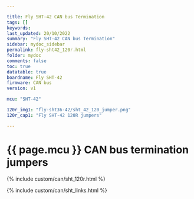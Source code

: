 ```yaml
---

title: Fly SHT-42 CAN bus Termination
tags: []
keywords: 
last_updated: 20/10/2022
summary: "Fly SHT-42 CAN bus Termination"
sidebar: mydoc_sidebar
permalink: fly-sht42_120r.html
folder: mydoc
comments: false
toc: true
datatable: true
boardname: Fly SHT-42
firmware: CAN bus
version: v1

mcu: "SHT-42"

120r_img1: "fly-sht36-42/sht_42_120_jumper.png"
120r_cap1: "Fly SHT-42 120R jumpers"

---
```

# {{ page.mcu }} CAN bus termination jumpers

{% include custom/can/sht_120r.html %}

{% include custom/can/sht_links.html %}